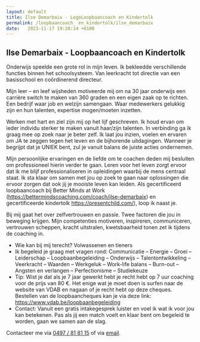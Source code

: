 ```yaml
---
layout: default
title: Ilse Demarbaix - LogoLoopbaancoach en Kindertolk
permalink: /loopbaancoach_ en_kindertolk/ilse_demarbaix
date:   2023-11-17 19:28:14 +0100
---
```


## Ilse Demarbaix - Loopbaancoach en Kindertolk 

<!-- <img src="/assets/img/Steffie_SQ.jpg" class="circular--square"> -->


Onderwijs speelde een grote rol in mijn leven. Ik bekleedde verschillende functies binnen het schoolsysteem. Van leerkracht tot directie van een basisschool en coördinerend directeur.  

Mijn leer – en leef wijsheden motiveerde mij om na 30 jaar onderwijs een carrière switch te maken van 360 graden en een eigen zaak op te richten. Een bedrijf waar job en welzijn samengaan. Waar medewerkers gelukkig zijn en hun talenten, expertise mogen/moeten inzetten.  

Werken met hart en ziel zijn mij op het lijf geschreven. Ik houd ervan om ieder individu sterker te maken vanuit haar/zijn talenten.  In verbinding ga ik graag mee op zoek naar je beter zelf. Ik laat jou inzien, voelen en ervaren om JA te zeggen tegen het leven en de bijhorende uitdagingen. Wanneer je begrijpt dat je UNIEK bent, zul je vanuit balans de juiste acties ondernemen.  

Mijn persoonlijke ervaringen en de liefde om te coachen deden mij besluiten om professioneel hierin verder te gaan. Leren voor het leven zorgt ervoor dat ik me blijf professionaliseren in opleidingen waarbij de mens centraal staat. 
Ik sta klaar om samen met jou op zoek te gaan naar oplossingen die ervoor zorgen dat ook jij je mooiste leven kan leiden.
Als gecertificeerd loopbaancoach bij Better Minds at Work (https://bettermindscoaching.com/coach/ilse-demarbaix) en gecertificeerde kindertolk https://presentchild.com/), loop ik naast je.  

Bij mij gaat het over zelfvertrouwen en passie. Twee factoren die jou in beweging krijgen. Mijn competenties motiveren, inspireren, communiceren, vertrouwen scheppen, kracht uitstralen, kwetsbaarheid tonen zet ik tijdens de coaching in.  

- Wie kan bij mij terecht? Volwassenen en tieners
- Ik begeleid je graag met vragen rond:
Communicatie – Energie – Groei – Leiderschap – Loopbaanbegeleiding – Onderwijs – Talentontwikkeling – Veerkracht – Waarden – Werkgeluk – Work-life balans – Burn-out – Angsten en verlangen – Perfectionisme – Studiekeuze 
- Tip:
Wist je dat als je 7 jaar gewerkt hebt je recht hebt op 7 uur coaching voor de prijs van 80 €. Het enige wat je moet doen is surfen naar de website van VDAB en nagaan of je recht hebt op deze cheques. Bestellen van de loopbaancheques kan je via deze link: https://www.vdab.be/loopbaanbegeleiding
- Contact:
Vanuit een gratis intakegesprek luister en voel ik wat ik voor jou kan betekenen. Pas als jij een match voelt en klaar bent om begeleid te worden, gaan we samen aan de slag. 
  
  
Contacteer me via <a href="tel:+32497818115" itemprop="telephone">0497 / 81 81 15</a> of via [email](demarbaix.ilse@telenet.be).
  
  